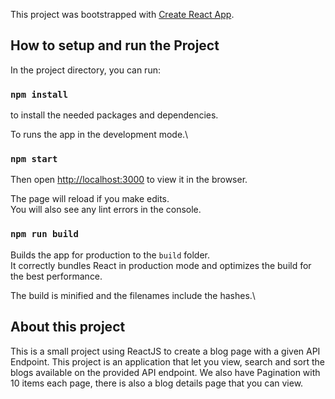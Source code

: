 This project was bootstrapped with [Create React App](https://github.com/facebook/create-react-app).

## How to setup and run the Project

In the project directory, you can run:
### `npm install`
to install the needed packages and dependencies.

To runs the app in the development mode.\
### `npm start`
Then open [http://localhost:3000](http://localhost:3000) to view it in the browser.

The page will reload if you make edits.\
You will also see any lint errors in the console.

### `npm run build`

Builds the app for production to the `build` folder.\
It correctly bundles React in production mode and optimizes the build for the best performance.

The build is minified and the filenames include the hashes.\

## About this project
This is a small project using ReactJS to create a blog page with a given API Endpoint.
This project is an application that let you view, search and sort the blogs available on the provided API endpoint.
We also have Pagination with 10 items each page, there is also a blog details page that you can view.

